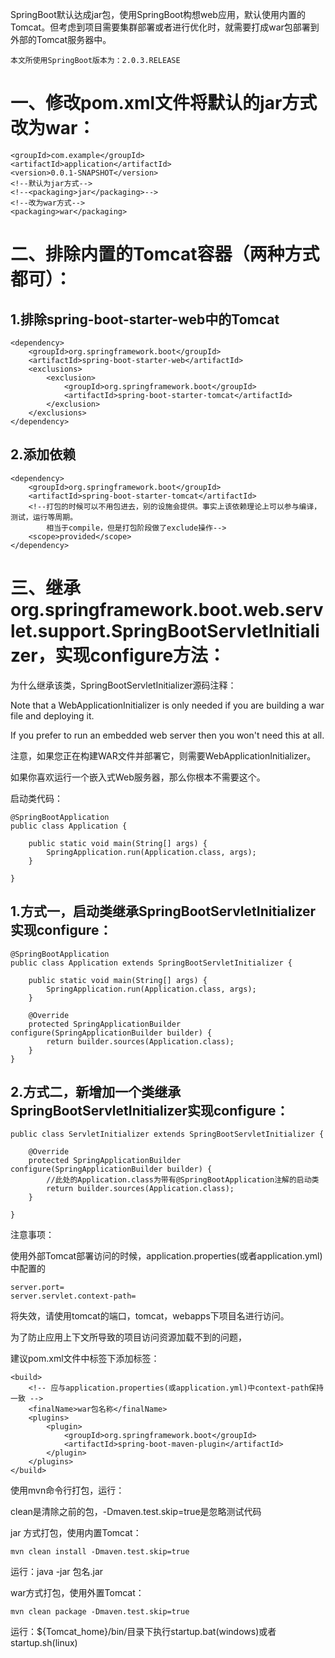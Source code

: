  SpringBoot默认达成jar包，使用SpringBoot构想web应用，默认使用内置的Tomcat。但考虑到项目需要集群部署或者进行优化时，就需要打成war包部署到外部的Tomcat服务器中。

    本文所使用SpringBoot版本为：2.0.3.RELEASE

# 一、修改pom.xml文件将默认的jar方式改为war：
```
<groupId>com.example</groupId>
<artifactId>application</artifactId>
<version>0.0.1-SNAPSHOT</version>
<!--默认为jar方式-->
<!--<packaging>jar</packaging>-->
<!--改为war方式-->
<packaging>war</packaging>
```
# 二、排除内置的Tomcat容器（两种方式都可）：

## 1.排除spring-boot-starter-web中的Tomcat
```
<dependency>
    <groupId>org.springframework.boot</groupId>
    <artifactId>spring-boot-starter-web</artifactId>
    <exclusions>
        <exclusion>
            <groupId>org.springframework.boot</groupId>
            <artifactId>spring-boot-starter-tomcat</artifactId>
        </exclusion>
    </exclusions>
</dependency>
```
## 2.添加依赖
```
<dependency>
    <groupId>org.springframework.boot</groupId>
    <artifactId>spring-boot-starter-tomcat</artifactId>
    <!--打包的时候可以不用包进去，别的设施会提供。事实上该依赖理论上可以参与编译，测试，运行等周期。
        相当于compile，但是打包阶段做了exclude操作-->
    <scope>provided</scope>
</dependency>
```
# 三、继承org.springframework.boot.web.servlet.support.SpringBootServletInitializer，实现configure方法：

为什么继承该类，SpringBootServletInitializer源码注释：

Note that a WebApplicationInitializer is only needed if you are building a war file and deploying it. 

If you prefer to run an embedded web server then you won't need this at all.

注意，如果您正在构建WAR文件并部署它，则需要WebApplicationInitializer。

如果你喜欢运行一个嵌入式Web服务器，那么你根本不需要这个。

启动类代码：
```
@SpringBootApplication
public class Application {

    public static void main(String[] args) {
        SpringApplication.run(Application.class, args);
    }

}
```
## 1.方式一，启动类继承SpringBootServletInitializer实现configure：
```
@SpringBootApplication
public class Application extends SpringBootServletInitializer {

    public static void main(String[] args) {
        SpringApplication.run(Application.class, args);
    }

    @Override
    protected SpringApplicationBuilder configure(SpringApplicationBuilder builder) {
        return builder.sources(Application.class);
    }
}
```
## 2.方式二，新增加一个类继承SpringBootServletInitializer实现configure：
```
public class ServletInitializer extends SpringBootServletInitializer {

    @Override
    protected SpringApplicationBuilder configure(SpringApplicationBuilder builder) {
        //此处的Application.class为带有@SpringBootApplication注解的启动类
        return builder.sources(Application.class);
    }

}
```
注意事项：

使用外部Tomcat部署访问的时候，application.properties(或者application.yml)中配置的
```
server.port=
server.servlet.context-path=
```
将失效，请使用tomcat的端口，tomcat，webapps下项目名进行访问。

为了防止应用上下文所导致的项目访问资源加载不到的问题，

建议pom.xml文件中<build></build>标签下添加<finalName></finalName>标签：
```
<build>
    <!-- 应与application.properties(或application.yml)中context-path保持一致 -->
    <finalName>war包名称</finalName>
    <plugins>
        <plugin>
            <groupId>org.springframework.boot</groupId>
            <artifactId>spring-boot-maven-plugin</artifactId>
        </plugin>
    </plugins>
</build>
```
使用mvn命令行打包，运行：

clean是清除之前的包，-Dmaven.test.skip=true是忽略测试代码

jar 方式打包，使用内置Tomcat：

    mvn clean install -Dmaven.test.skip=true

运行：java -jar 包名.jar

war方式打包，使用外置Tomcat：

    mvn clean package -Dmaven.test.skip=true

运行：${Tomcat_home}/bin/目录下执行startup.bat(windows)或者startup.sh(linux)



